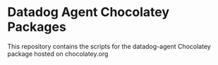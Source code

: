 # Datadog Agent Chocolatey Packages

This repository contains the scripts for the datadog-agent Chocolatey package hosted on chocolatey.org
